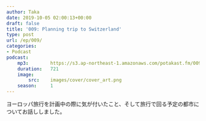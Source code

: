 ```yaml
---
author: Taka
date: 2019-10-05 02:00:13+00:00
draft: false
title: '009: Planning trip to Switzerland'
type: post
url: /ep/009/
categories:
- Podcast
podcast:
    mp3:        https://s3.ap-northeast-1.amazonaws.com/potakast.fm/009.m4a
    duration:   721
    image:
        src:    images/cover/cover_art.png
    season:     1
---
```





ヨーロッパ旅行を計画中の際に気が付いたこと、そして旅行で回る予定の都市についてお話ししました。



